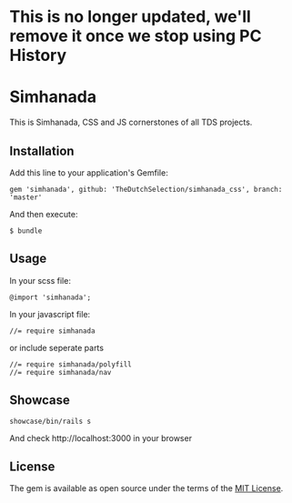 # This is no longer updated, we'll remove it once we stop using PC History

# Simhanada

This is Simhanada, CSS and JS cornerstones of all TDS projects.

## Installation

Add this line to your application's Gemfile:

```
gem 'simhanada', github: 'TheDutchSelection/simhanada_css', branch: 'master'
```

And then execute:

```
$ bundle
```

## Usage

In your scss file:

```
@import 'simhanada';
```

In your javascript file:
```
//= require simhanada
```

or include seperate parts
```
//= require simhanada/polyfill
//= require simhanada/nav
```

## Showcase

```
showcase/bin/rails s
```

And check http://localhost:3000 in your browser

## License

The gem is available as open source under the terms of the [MIT License](http://opensource.org/licenses/MIT).

